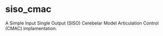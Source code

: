 siso_cmac
=========

A Simple Input Single Output (SISO) Cerebelar Model Articulation Control (CMAC) implamentation.
